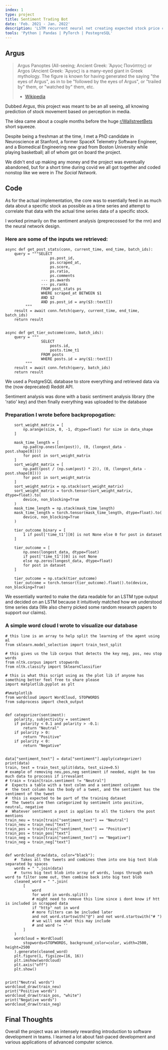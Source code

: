 ```yaml
---
index: 1
type: project
title: Sentiment Trading Bot
date: 'Feb. 2021 - Jan. 2022'
description: 'LSTM recurrent neural net creating expected stock price changes based on social media sentiment around a given stock'
tools: 'Python | Pandas | PyTorch | PostegreSQL'
---
```

## Argus 
> Argus Panoptes (All-seeing; Ancient Greek: Ἄργος Πανόπτης) or Argos (Ancient Greek: Ἄργος) is a many-eyed giant in Greek mythology. The figure is known for having generated the saying "the eyes of Argus", as in to be "followed by the eyes of Argus", or "trailed by" them, or "watched by" them, etc.
> - [Wikipedia](https://en.wikipedia.org/wiki/Argus_Panoptes)

Dubbed *Argus*, this project was meant to be an all seeing, all knowing prediction of stock movement based on perception in media.

The idea came about a couple months before the huge [r/WallstreetBets](https://en.wikipedia.org/wiki/R/wallstreetbets) short squeeze.

Despite being a freshman at the time, I met a PhD candidate in Neuroscience at Stanford, a former SpaceX Telemetry Software Engineer, and a Biomedical Engineering new grad from Boston University while playing basketball; all of whom got on board the project.

We didn't end up making any money and the project was eventually abandoned, but for a short time during covid we all got together and coded nonstop like we were in *The Social Network*.

## Code

As for the actual implementation, the core was to esentially feed in as much data about a specific stock as possible as a time series and attempt to correlate that data with the actual time series data of a specific stock.

I worked primarily on the sentiment analysis (preprecossed for the rnn) and the neural network design.

### Here are some of the inputs we retrieved:
```
async def get_post_stats(conn, current_time, end_time, batch_ids):
    query = """SELECT
                    ps.post_id,
                    ps.scraped_at,
                    ps.score,
                    ps.ratio,
                    ps.comments
                --- ps.awards
                --- ps.ranks
                FROM post_stats ps
                WHERE scraped_at BETWEEN $1
                AND $2
                AND ps.post_id = any($3::text[])
         """
    result = await conn.fetch(query, current_time, end_time, batch_ids)
    return result


async def get_tier_outcome(conn, batch_ids):
    query = """
                SELECT
                    posts.id,
                    posts.time_t1
                FROM posts
                WHERE posts.id = any($1::text[])
         """
    result = await conn.fetch(query, batch_ids)
    return result
```
We used a PostgreSQL database to store everything and retrieved data via the (now deprecated) Reddit API.

Sentiment analysis was done with a basic sentiment analysis library (the 'ratio' key) and then finally everything was uploaded to the database

### Preparation I wrote before backpropogation:
```
    sort_weight_matrix = [
        np.arange(size, 0, -1, dtype=float) for size in data_shape
    ]

    mask_time_length = [
        np.pad(np.ones(len(post)), (0, (longest_data - post.shape[0])))
        for post in sort_weight_matrix
    ]
    sort_weight_matrix = [
        np.pad((post / (np.sum(post) * 2)), (0, (longest_data - post.shape[0])))
        for post in sort_weight_matrix
    ]
    sort_weight_matrix = np.stack(sort_weight_matrix)
    sort_weight_matrix = torch.tensor(sort_weight_matrix, dtype=float).to(
        device, non_blocking=True
    )
    mask_time_length = np.stack(mask_time_length)
    mask_time_length = torch.tensor(mask_time_length, dtype=float).to(
        device, non_blocking=True
    )

    tier_outcome_binary = [
        1 if post['time_t1'][0] is not None else 0 for post in dataset
    ]

    tier_outcome = [
        np.ones(longest_data, dtype=float)
        if post['time_t1'][0] is not None
        else np.zeros(longest_data, dtype=float)
        for post in dataset
    ]

    tier_outcome = np.stack(tier_outcome)
    tier_outcome = torch.tensor(tier_outcome).float().to(device, non_blocking=True)
```

We essentially wanted to make the data readable for an LSTM type output and decided on an LSTM because it intuitively matched how we understood time series data (We also cherry picked some random research papers to support our claims).

### A simple word cloud I wrote to visualize our database
```
# this line is an array to help split the learning of the agent using ml
from sklearn.model_selection import train_test_split

# this gives us the lib corpus that detects the key neg, pos, neu stop words
from nltk.corpus import stopwords
from nltk.classify import SklearnClassifier

# this is what this script using as the plot lib if anyone has something better feel free to share please
import matplotlib.pyplot as plt

#%matplotlib
from wordcloud import WordCloud, STOPWORDS
from subprocess import check_output


def categorizer(sentiment):
    polarity, subjectivity = sentiment
    if polarity < 0.1 and polarity > -0.1:
        return "Neutral"
    if polarity > 0:
        return "Positive"
    if polarity < 0:
        return "Negative"


data["sentiment_text"] = data["sentiment"].apply(categorizer)
print(data)
train, test = train_test_split(data, test_size=0.5)
# example of removing neu,pos,neg sentiment if needed, might be too much data to proccess if irrevalant
# train = train[train.sentiment != "Neutral"]
#  Expects a table with a text colmn and a sentiment coluymn
#  the text column has the body of a tweet, and the sentiment has the sentiment of the tweet
#  this is expected to be part of the training dataset
#  The tweets are then categorized by sentiment into positive, neutral, negative
#  Whatever sentiment a post is applies to all the tickers the post mentions
train_neu = train[train["sentiment_text"] == "Neutral"]
train_neu = train_neu["text"]
train_pos = train[train["sentiment_text"] == "Positive"]
train_pos = train_pos["text"]
train_neg = train[train["sentiment_text"] == "Negative"]
train_neg = train_neg["text"]


def wordcloud_draw(data, color="black"):
    #  Takes all the tweets and combines them into one big text blob separated by spaces
    words = " ".join(data)
    #  turns big text blob into array of words, loops through each word to filter some out, then combine back into big text blob
    cleaned_word = " ".join(
        [
            word
            for word in words.split()
            # might need to remove this line since i dont know if htt is included in scrapped data
            if "http" not in word
            # more filters can be included later
            and not word.startswith("@") and not word.startswith("# ")
            # we will see what this may include
            # and word != ''
        ]
    )
    wordcloud = WordCloud(
        stopwords=STOPWORDS, background_color=color, width=2500, height=2500
    ).generate(cleaned_word)
    plt.figure(1, figsize=(16, 16))
    plt.imshow(wordcloud)
    plt.axis("off")
    plt.show()


print("Neutral words")
wordcloud_draw(train_neu)
print("Positive words")
wordcloud_draw(train_pos, "white")
print("Negative words")
wordcloud_draw(train_neg)
```

## Final Thoughts
Overall the project was an intensely rewarding introduction to software development in teams. I learned a lot about fast-paced development and various applications of advanced computer science.